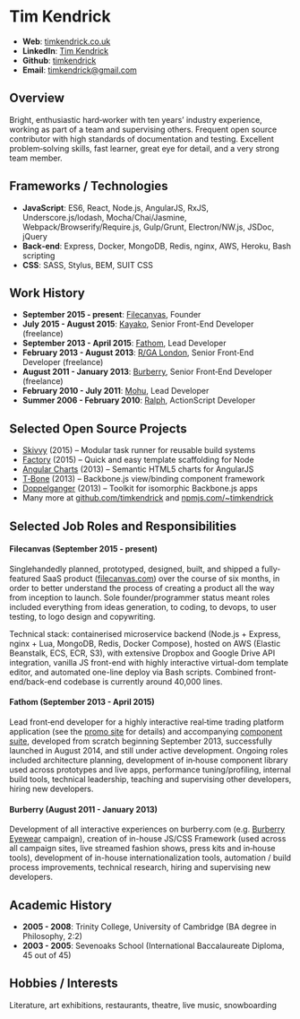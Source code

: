 # Tim Kendrick

- **Web**: [timkendrick.co.uk](http://timkendrick.co.uk/)
- **LinkedIn**: [Tim Kendrick](https://www.linkedin.com/in/timrbkendrick)
- **Github**: [timkendrick](https://github.com/timkendrick)
- **Email**: [timkendrick@gmail.com](mailto:timkendrick@gmail.com)


## Overview

Bright, enthusiastic hard‑worker with ten years’ industry experience, working as part of a team and supervising others. Frequent open source contributor with high standards of documentation and testing. Excellent problem‑solving skills, fast learner, great eye for detail, and a very strong team member.


## Frameworks / Technologies

- **JavaScript**: ES6, React, Node.js, AngularJS, RxJS, Underscore.js/lodash, Mocha/Chai/Jasmine, Webpack/Browserify/Require.js, Gulp/Grunt, Electron/NW.js, JSDoc, jQuery
- **Back‑end**: Express, Docker, MongoDB, Redis, nginx, AWS, Heroku, Bash scripting
- **CSS**: SASS, Stylus, BEM, SUIT CSS


## Work History

- **September 2015 - present**: [Filecanvas](https://www.filecanvas.com/), Founder
- **July 2015 - August 2015**: [Kayako](http://www.kayako.com/), Senior Front-End Developer (freelance)
- **September 2013 - April 2015**: [Fathom](http://fathomlondon.com/), Lead Developer
- **February 2013 - August 2013**: [R/GA London](http://rga.com/offices/london), Senior Front‑End Developer (freelance)
- **August 2011 - January 2013**: [Burberry](http://uk.burberry.com/), Senior Front‑End Developer (freelance)
- **February 2010 - July 2011**: [Mohu](http://studiomohu.com/), Lead Developer
- **Summer 2006 - February 2010**: [Ralph](http://ralphandco.com/), ActionScript Developer

## Selected Open Source Projects

- [Skivvy](https://github.com/skivvyjs/skivvy) (2015) – Modular task runner for reusable build systems
- [Factory](https://github.com/timkendrick/factory) (2015) – Quick and easy template scaffolding for Node
- [Angular Charts](https://github.com/timkendrick/angular-charts) (2013) – Semantic HTML5 charts for AngularJS
- [T‑Bone](https://github.com/timkendrick/t-bone) (2013) – Backbone.js view/binding component framework
- [Doppelganger](https://github.com/timkendrick/doppelganger) (2013) – Toolkit for isomorphic Backbone.js apps
- Many more at [github.com/timkendrick](https://github.com/timkendrick) and [npmjs.com/~timkendrick](https://www.npmjs.com/~timkendrick)


<div style="page-break-after: always;"></div>


## Selected Job Roles and Responsibilities

#### Filecanvas (September 2015 - present)

Singlehandedly planned, prototyped, designed, built, and shipped a fully-featured SaaS product ([filecanvas.com](https://www.filecanvas.com/)) over the course of six months, in order to better understand the process of creating a product all the way from inception to launch. Sole founder/programmer status meant roles included everything from ideas generation, to coding, to devops, to user testing, to logo design and copywriting.

Technical stack: containerised microservice backend (Node.js + Express, nginx + Lua, MongoDB, Redis, Docker Compose), hosted on AWS (Elastic Beanstalk, ECS, ECR, S3), with extensive Dropbox and Google Drive API integration, vanilla JS front-end with highly interactive virtual-dom template editor, and automated one-line deploy via Bash scripts. Combined front-end/back-end codebase is currently around 40,000 lines.


#### Fathom (September 2013 - April 2015)

Lead front‑end developer for a highly interactive real‑time trading platform application (see the [promo site](http://www.tradeweb.com/landing/us_corporate_bonds/index.html) for details) and accompanying [component suite](http://accelerator.fathomlondon.com/), developed from scratch beginning September 2013, successfully launched in August 2014, and still under active development. Ongoing roles included architecture planning, development of in‑house component library used across prototypes and live apps, performance tuning/profiling, internal build tools, technical leadership, teaching and supervising other developers, hiring new developers.


#### Burberry (August 2011 - January 2013)

Development of all interactive experiences on burberry.com (e.g. [Burberry Eyewear](http://preview.timkendrick.co.uk/burberry-eyewear/) campaign), creation of in-house JS/CSS Framework (used across all campaign sites, live streamed fashion shows, press kits and in‑house tools), development of in-house internationalization tools, automation / build process improvements, technical research, hiring and supervising new developers.


## Academic History
- **2005 - 2008**: Trinity College, University of Cambridge (BA degree in Philosophy, 2:2)
- **2003 - 2005**: Sevenoaks School (International Baccalaureate Diploma, 45 out of 45)


## Hobbies / Interests

Literature, art exhibitions, restaurants, theatre, live music, snowboarding
